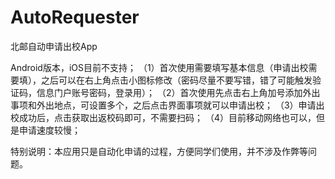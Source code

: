 # AutoRequester
北邮自动申请出校App

Android版本，iOS目前不支持；
（1）首次使用需要填写基本信息（申请出校需要填），之后可以在右上角点击小图标修改（密码尽量不要写错，错了可能触发验证码，信息门户账号密码，登录用）；
（2）首次使用先点击右上角加号添加外出事项和外出地点，可设置多个，之后点击界面事项就可以申请出校；
（3）申请出校成功后，点击获取出返校码即可，不需要扫码；
（4）目前移动网络也可以，但是申请速度较慢；

特别说明：本应用只是自动化申请的过程，方便同学们使用，并不涉及作弊等问题。
